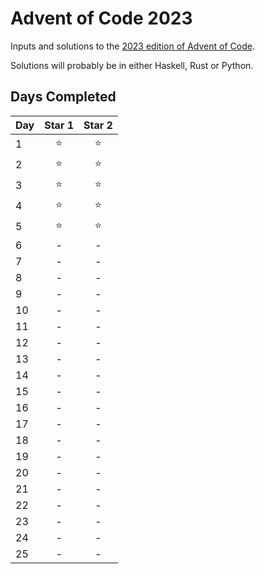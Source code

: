 # Advent of Code 2023

Inputs and solutions to the [2023 edition of Advent of Code](https://adventofcode.com/2023).

Solutions will probably be in either Haskell, Rust or Python.

## Days Completed

Day | Star 1 | Star 2
----|:------:|:-----:
1   | ⭐ | ⭐ 
2   | ⭐ | ⭐
3   | ⭐ | ⭐
4   | ⭐ | ⭐
5   | ⭐ | ⭐
6   | - | -
7   | - | -
8   | - | -
9   | - | -
10  | - | -
11  | - | -
12  | - | -
13  | - | -
14  | - | -
15  | - | -
16  | - | -
17  | - | -
18  | - | -
19  | - | -
20  | - | -
21  | - | -
22  | - | -
23  | - | -
24  | - | -
25  | - | -
